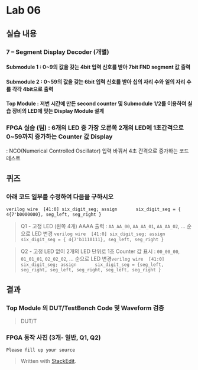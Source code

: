 
# Lab 06

## 실습 내용

### **7 – Segment Display Decoder (개별)**

#### **Submodule 1** : 0~9의 값을 갖는 4bit 입력 신호를 받아 7bit FND  segment  값 출력

#### **Submodule 2** : 0~59의 값을 갖는 6bit 입력 신호를 받아 십의 자리 수와 일의 자리 수를 각각 4bit으로 출력

#### **Top Module** : 저번 시간에 만든 second counter  및 Submodule 1/2를 이용하여 실습 장비의 LED에 맞는 Display Module 설계

### FPGA 실습 (팀) : 6개의 LED 중 가장 오른쪽 2개의 LED에 1초간격으로 0~59까지 증가하는 Counter 값 Display
: NCO(Numerical Controlled Oscillator) 입력 바꿔서 4초 간격으로 증가하는 코드 테스트

## 퀴즈

 ### 아래 코드 일부를 수정하여 다음을 구하시오
 
 ```verilog wire  [41:0] six_digit_seg; assign       six_digit_seg = { 4{7'b0000000}, seg_left, seg_right } ```
 
  > Q1 - 고정 LED (왼쪽 4개) AAAA 출력 : `AA_AA_00`, `AA_AA_01`, `AA_AA_02`, … 순으로 LED 변경
```verilog wire  [41:0] six_digit_seg; assign       six_digit_seg = { 4{7'b1110111}, seg_left, seg_right } ```

> Q2 - 고정 LED 없이 2개의 LED 단위로 1초 Counter 값 표시 : `00_00_00`, `01_01_01`, `02_02_02`, … 순으로 LED 변경```verilog wire  [41:0] six_digit_seg; assign       six_digit_seg = {seg_left, seg_right, seg_left, seg_right, seg_left, seg_right } ```
 
## 결과
 
### **Top Module 의 DUT/TestBench Code 및 Waveform 검증**
>DUT/T


### **FPGA 동작 사진 (3개- 일반, Q1, Q2)**
`Please fill up your source`


> Written with [StackEdit](https://stackedit.io/).
<!--stackedit_data:
eyJoaXN0b3J5IjpbMTM5MTgwMjI0MywtMTg0MjMxMTQ1MV19
-->